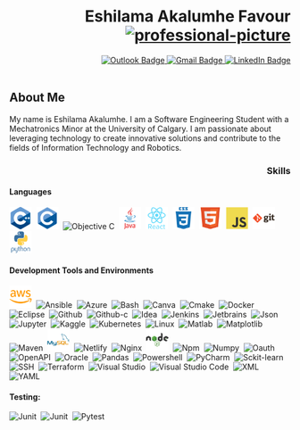 <div id = "header"  align = "right" >
  <h1>Eshilama Akalumhe Favour <a href="https://ibb.co/yp4fPRq">
    <img src="https://i.ibb.co/tzLmKhD/professional-picture.jpg" alt="professional-picture" width = "100px" height = "100px">
  </a> </h1>

  <div id="badges">
  <a href = "mailto:eshilama.akalumhe@ucalagry.ca">
    <img src="https://img.shields.io/badge/Email-blue?style=for-the-badge&logo=microsoft&logoColor=white" alt="Outlook                 Badge"/>
  </a>
      
  <a href = "mailto:eshilama.akalumhe@gmail.com">
    <img src="https://img.shields.io/badge/Email-red?style=for-the-badge&logo=gmail&logoColor=white" alt="Gmail Badge"/>
  </a>
  
  <a href = "https://www.linkedin.com/in/eshilama-akalumhe-855651214/">
    <img src="https://img.shields.io/badge/LinkedIn-blue?style=for-the-badge&logo=linkedin&logoColor=white" alt="LinkedIn         Badge"/>
  </a> 
  </div>
     <div>
      <img src="https://komarev.com/ghpvc/?username=eshiAkalumhe&style=flat-square&color=grey" alt=""/>
    </div>
  </div>

<div id = "description"> 
  <h2>About Me</h2>
  <p>My name is Eshilama Akalumhe. I am a Software Engineering Student with a Mechatronics Minor at the University of Calgary. 
    I am passionate about leveraging technology to create innovative solutions and contribute to the fields of Information Technology and Robotics. </p>
</div>

<div id = "skills">
  <h3 align = "right">
    Skills
  </h3>
  <div id = "languages">
      <h4>Languages</h4>
      <img src="https://github.com/devicons/devicon/blob/master/icons/cplusplus/cplusplus-original.svg" title="C++" alt="C++" width="40" height="40"/>&nbsp;
      <img src="https://github.com/devicons/devicon/blob/master/icons/c/c-original.svg" title="C" alt="C" width="40" height="40"/>&nbsp;
      <img src="https://cdn.jsdelivr.net/gh/devicons/devicon@latest/icons/objectivec/objectivec-plain.svg" title="O-C" alt="Objective C" width="40" height="40"/>&nbsp;
      <img src="https://github.com/devicons/devicon/blob/master/icons/java/java-original-wordmark.svg" title="Java" alt="Java" width="40" height="40"/>&nbsp;
      <img src="https://github.com/devicons/devicon/blob/master/icons/react/react-original-wordmark.svg" title="React" alt="React" width="40" height="40"/>&nbsp;
      <img src="https://github.com/devicons/devicon/blob/master/icons/css3/css3-plain-wordmark.svg"  title="CSS3" alt="CSS" width="40" height="40"/>&nbsp;
      <img src="https://github.com/devicons/devicon/blob/master/icons/html5/html5-original.svg" title="HTML5" alt="HTML" width="40" height="40"/>&nbsp;
      <img src="https://github.com/devicons/devicon/blob/master/icons/javascript/javascript-original.svg" title="JavaScript" alt="JavaScript" width="40" height="40"/>&nbsp;
      <img src="https://github.com/devicons/devicon/blob/master/icons/git/git-original-wordmark.svg" title="Git" **alt="Git" width="40" height="40"/>&nbsp;
      <img src="https://github.com/devicons/devicon/blob/master/icons/python/python-original-wordmark.svg" title="Python" alt="Python" width="40" height="40"/>&nbsp;    
  </div>
  
  <div id = ""development_tools>
      <h4>Development Tools and Environments</h4>
      <img src="https://github.com/devicons/devicon/blob/master/icons/amazonwebservices/amazonwebservices-plain-wordmark.svg" title="AWS" alt="AWS" width="40" height="40"/>&nbsp;
      <img src="https://cdn.jsdelivr.net/gh/devicons/devicon@latest/icons/ansible/ansible-original-wordmark.svg" title="Ansible" alt="Ansible" width="40" height="40"/>&nbsp;
      <img src="https://cdn.jsdelivr.net/gh/devicons/devicon@latest/icons/azure/azure-original.svg" title="Azure" alt="Azure" width="40" height="40"/>&nbsp;
      <img src="https://cdn.jsdelivr.net/gh/devicons/devicon@latest/icons/bash/bash-original.svg" title="Bash" alt="Bash" width="40" height="40"/>&nbsp;
      <img src="https://cdn.jsdelivr.net/gh/devicons/devicon@latest/icons/canva/canva-original.svg" title="Canva" alt="Canva" width="40" height="40"/>&nbsp;
      <img src="https://cdn.jsdelivr.net/gh/devicons/devicon@latest/icons/cmake/cmake-plain.svg" title="Cmake" alt="Cmake" width="40" height="40"/>&nbsp;
      <img src="https://cdn.jsdelivr.net/gh/devicons/devicon@latest/icons/docker/docker-original-wordmark.svg" title="Docker" alt="Docker" width="40" height="40"/>&nbsp;
      <img src="https://cdn.jsdelivr.net/gh/devicons/devicon@latest/icons/eclipse/eclipse-original.svg" title="Eclipse" alt="Eclipse" width="40" height="40"/>&nbsp;
      <img src="https://cdn.jsdelivr.net/gh/devicons/devicon@latest/icons/github/github-original-wordmark.svg" title="Github" alt="Github" width="40" height="40"/>&nbsp;
       <img src="https://cdn.jsdelivr.net/gh/devicons/devicon@latest/icons/githubcodespaces/githubcodespaces-plain.svg" title="Github-c" alt="Github-c" width="40" height="40"/>&nbsp;
       <img src="https://cdn.jsdelivr.net/gh/devicons/devicon@latest/icons/intellij/intellij-original.svg" title="Idea" alt="Idea" width="40" height="40"/>&nbsp; 
       <img src="https://cdn.jsdelivr.net/gh/devicons/devicon@latest/icons/jenkins/jenkins-line.svg" title="Jenkins" alt="Jenkins" width="40" height="40"/>&nbsp; 
       <img src="https://cdn.jsdelivr.net/gh/devicons/devicon@latest/icons/jetbrains/jetbrains-original.svg" title="Jetbrains" alt="Jetbrains" width="40" height="40"/>&nbsp; 
        <img src="https://cdn.jsdelivr.net/gh/devicons/devicon@latest/icons/json/json-original.svg" title="Json" alt="Json" width="40" height="40"/>&nbsp; 
        <img src="https://cdn.jsdelivr.net/gh/devicons/devicon@latest/icons/jupyter/jupyter-original-wordmark.svg" title="Jupyter" alt="Jupyter" width="40" height="40"/>&nbsp; 
        <img src="https://cdn.jsdelivr.net/gh/devicons/devicon@latest/icons/kaggle/kaggle-original-wordmark.svg" title="Kaggle" alt="Kaggle" width="40" height="40"/>&nbsp; 
        <img src="https://cdn.jsdelivr.net/gh/devicons/devicon@latest/icons/kubernetes/kubernetes-original-wordmark.svg" title="Kubernetes" alt="Kubernetes" width="40" height="40"/>&nbsp; 
        <img src="https://cdn.jsdelivr.net/gh/devicons/devicon@latest/icons/linux/linux-original.svg" title="Linux" alt="Linux" width="40" height="40"/>&nbsp; 
        <img src="https://cdn.jsdelivr.net/gh/devicons/devicon@latest/icons/matlab/matlab-original.svg" title="Matlab" alt="Matlab" width="40" height="40"/>&nbsp; 
        <img src="https://cdn.jsdelivr.net/gh/devicons/devicon@latest/icons/matplotlib/matplotlib-original.svg" title="Matplotlib" alt="Matplotlib" width="40" height="40"/>&nbsp;
        <img src="https://cdn.jsdelivr.net/gh/devicons/devicon@latest/icons/maven/maven-original.svg" title="Maven" alt="Maven" width="40" height="40"/>&nbsp;
        <img src="https://github.com/devicons/devicon/blob/master/icons/mysql/mysql-original-wordmark.svg" title="MySQL"  alt="MySQL" width="40" height="40"/>&nbsp;
        <img src="https://cdn.jsdelivr.net/gh/devicons/devicon@latest/icons/netlify/netlify-original-wordmark.svg" title="Netlify"  alt="Netlify" width="40" height="40"/>&nbsp;
        <img src="https://cdn.jsdelivr.net/gh/devicons/devicon@latest/icons/nginx/nginx-original.svg" title="Nginx"  alt="Nginx" width="40" height="40"/>&nbsp;
        <img src="https://github.com/devicons/devicon/blob/master/icons/nodejs/nodejs-original-wordmark.svg" title="NodeJS" alt="NodeJS" width="40" height="40"/>&nbsp; 
        <img src="https://cdn.jsdelivr.net/gh/devicons/devicon@latest/icons/npm/npm-original-wordmark.svg" title="Npm" alt="Npm" width="40" height="40"/>&nbsp;
        <img src="https://cdn.jsdelivr.net/gh/devicons/devicon@latest/icons/numpy/numpy-original-wordmark.svg" title="Numpy" alt="Numpy" width="40" height="40"/>&nbsp;
        <img src="https://cdn.jsdelivr.net/gh/devicons/devicon@latest/icons/oauth/oauth-plain.svg" title="Oauth" alt="Oauth" width="40" height="40"/>&nbsp;
        <img src="https://cdn.jsdelivr.net/gh/devicons/devicon@latest/icons/openapi/openapi-original-wordmark.svg" title="OpenApi" alt="OpenAPI" width="40" height="40"/>&nbsp;
        <img src="https://cdn.jsdelivr.net/gh/devicons/devicon@latest/icons/oracle/oracle-original.svg" title="Oracle" alt="Oracle" width="40" height="40"/>&nbsp;
        <img src="https://cdn.jsdelivr.net/gh/devicons/devicon@latest/icons/pandas/pandas-original-wordmark.svg" title="Pandas" alt="Pandas" width="40" height="40"/>&nbsp;
        <img src="https://cdn.jsdelivr.net/gh/devicons/devicon@latest/icons/powershell/powershell-original.svg" title="Powershell" alt="Powershell" width="40" height="40"/>&nbsp;
        <img src="https://cdn.jsdelivr.net/gh/devicons/devicon@latest/icons/pycharm/pycharm-original.svg" title="PyCharm" alt="PyCharm" width="40" height="40"/>&nbsp;
        <img src="https://cdn.jsdelivr.net/gh/devicons/devicon@latest/icons/scikitlearn/scikitlearn-original.svg" title="Sckit-learn" alt="Sckit-learn" width="40" height="40"/>&nbsp;
        <img src="https://cdn.jsdelivr.net/gh/devicons/devicon@latest/icons/ssh/ssh-original.svg" title="SSH" alt="SSH" width="40" height="40"/>&nbsp;
        <img src="https://cdn.jsdelivr.net/gh/devicons/devicon@latest/icons/terraform/terraform-original-wordmark.svg" title="Terraform" alt="Terraform" width="40" height="40"/>&nbsp;
        <img src="https://cdn.jsdelivr.net/gh/devicons/devicon@latest/icons/visualstudio/visualstudio-original.svg" title="Visual Studio" alt="Visual Studio" width="40" height="40"/>&nbsp;
        <img src="https://cdn.jsdelivr.net/gh/devicons/devicon@latest/icons/vscode/vscode-original.svg" title="Visual Studio Code" alt="Visual Studio Code" width="40" height="40"/>&nbsp;
        <img src="https://cdn.jsdelivr.net/gh/devicons/devicon@latest/icons/xml/xml-original.svg" title="XML" alt="XML" width="40" height="40"/>&nbsp;
        <img src="https://cdn.jsdelivr.net/gh/devicons/devicon@latest/icons/yaml/yaml-original.svg" title="YAML" alt="YAML" width="40" height="40"/>&nbsp;       </div>
        
  <div id = "Testing">
    <h4>Testing: </h4>
    <img src="https://cdn.jsdelivr.net/gh/devicons/devicon@latest/icons/junit/junit-original-wordmark.svg" title="JUnit" alt="Junit" width="40" height="40"/>&nbsp; 
    <img src="https://cdn.jsdelivr.net/gh/devicons/devicon@latest/icons/selenium/selenium-original.svg" title="JUnit" alt="Junit" width="40" height="40"/>&nbsp;
    <img src="https://cdn.jsdelivr.net/gh/devicons/devicon@latest/icons/pytest/pytest-original.svg" title="Pytest" alt="Pytest" width="40" height="40"/>&nbsp;
  </div>
</div>




<!---
eshi-Akalumhe/eshi-Akalumhe is a ✨ special ✨ repository because its `README.md` (this file) appears on your GitHub profile.
You can click the Preview link to take a look at your changes.
👀 I’m interested in harnessing my technical knowledge and skills in software development and programming to address real-world challenges. I am particularly interested in exploring the intersections of software engineering, mechatronics, and robotics to develop cutting-edge solutions.Moreover, I am deeply committed to fostering diversity and inclusion in STEM fields, advocating for underrepresented groups and creating opportunities for all individuals to thrive.

😄 Pronouns: She/Her

⚡ Fun fact: ...
--->
